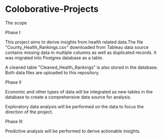 # Coloborative-Projects

The scope

Phase I:

This project aims to derive insights from health related data.The file "County_Health_Rankings.csv" downloaded from Tableau data source contains missing data in multiple columns as well as duplicated records.  It was migrated into Postgres database as a table.

A cleaned table "Cleaned_Health_Rankings" is also stored in the database.  Both data files are uploaded to this repository.

Phase II

Economic and other types of data will be integrated as new tables in the database to create a comprehensive data source for analysis.

Exploratory data analysis will be performed on the data to focus the direction of the project.

Phase III

Predictive analysis will be performed to derive actionable insights.
